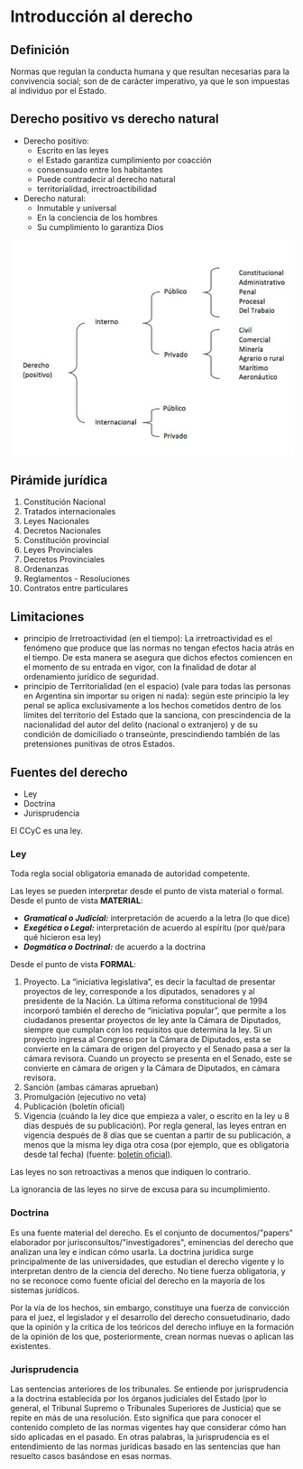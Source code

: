 # Introducción al derecho
## Definición
Normas que regulan la conducta humana y que resultan necesarias para la convivencia social; son de de carácter imperativo, ya que le son impuestas al individuo por el Estado.

## Derecho positivo vs derecho natural
- Derecho positivo:
  - Escrito en las leyes
  - el Estado garantiza cumplimiento por coacción
  - consensuado entre los habitantes
  - Puede contradecir al derecho natural
  - territorialidad, irrectroactibilidad
- Derecho natural:
  - Inmutable y universal
  - En la conciencia de los hombres
  - Su cumplimiento lo garantiza Dios

![arbol](res/1-arbol.png)

## Pirámide jurídica
1. Constitución Nacional
2. Tratados internacionales
3. Leyes Nacionales
4. Decretos Nacionales
5. Constitución provincial
6. Leyes Provinciales
7. Decretos Provinciales
8. Ordenanzas
9. Reglamentos - Resoluciones
10. Contratos entre particulares

## Limitaciones
- principio de Irretroactividad (en el tiempo): La irretroactividad es el fenómeno que produce que las normas no tengan efectos hacia atrás en el tiempo. De esta manera se asegura que dichos efectos comiencen en el momento de su entrada en vigor, con la finalidad de dotar al ordenamiento jurídico de seguridad.
- principio de Territorialidad (en el espacio) (vale para todas las personas en Argentina sin importar su origen ni nada): según este principio la ley penal se aplica exclusivamente a los hechos cometidos dentro de los límites del territorio del Estado que la sanciona, con prescindencia de la nacionalidad del autor del delito (nacional o extranjero) y de su condición de domiciliado o transeúnte, prescindiendo también de las pretensiones punitivas de otros Estados.

## Fuentes del derecho
- Ley
- Doctrina
- Jurisprudencia

El CCyC es una ley.

### Ley

Toda regla social obligatoria emanada de autoridad competente.

Las leyes se pueden interpretar desde el punto de vista material o formal.<br>
Desde el punto de vista **MATERIAL**:
- **_Gramatical o Judicial:_** interpretación de acuerdo a la letra (lo que dice)
- **_Exegética o Legal:_** interpretación de acuerdo al espíritu (por qué/para qué hicieron esa ley)
- **_Dogmática o Doctrinal:_** de acuerdo a la doctrina

Desde el punto de vista **FORMAL**:
1. Proyecto. La “iniciativa legislativa”, es decir la facultad de presentar proyectos de ley, corresponde a los diputados, senadores y al presidente de la Nación. La última reforma constitucional de 1994 incorporó también el derecho de “iniciativa popular”, que permite a los ciudadanos presentar proyectos de ley ante la Cámara de Diputados, siempre que cumplan con los requisitos que determina la ley. Si un proyecto ingresa al Congreso por la Cámara de Diputados, esta se convierte en la cámara de origen del proyecto y el Senado pasa a ser la cámara revisora. Cuando un proyecto se presenta en el Senado, este se convierte en cámara de origen y la Cámara de Diputados, en cámara revisora.
2. Sanción (ambas cámaras aprueban)
3. Promulgación (ejecutivo no veta)
4. Publicación (boletín oficial)
5. Vigencia (cuándo la ley dice que empieza a valer, o escrito en la ley u 8 días después de su publicación). Por regla general, las leyes entran en vigencia después de 8 días que se cuentan a partir de su publicación, a menos que la misma ley diga otra cosa (por ejemplo, que es obligatoria desde tal fecha) (fuente: [boletín oficial](https://www.argentina.gob.ar/justicia/derechofacil/leysimple/boletin-oficial)).

Las leyes no son retroactivas a menos que indiquen lo contrario.

La ignorancia de las leyes no sirve de excusa para su incumplimiento.

### Doctrina
Es una fuente material del derecho. Es el conjunto de documentos/"papers" elaborador por jurisconsultos/"investigadores", eminencias del derecho que analizan una ley e indican cómo usarla. La doctrina jurídica surge principalmente de las universidades, que estudian el derecho vigente y lo interpretan dentro de la ciencia del derecho. No tiene fuerza obligatoria, y no se reconoce como fuente oficial del derecho en la mayoría de los sistemas jurídicos.

Por la vía de los hechos, sin embargo, constituye una fuerza de convicción para el juez, el legislador y el desarrollo del derecho consuetudinario, dado que la opinión y la crítica de los teóricos del derecho influye en la formación de la opinión de los que, posteriormente, crean normas nuevas o aplican las existentes.

### Jurisprudencia
Las sentencias anteriores de los tribunales.
Se entiende por jurisprudencia a la doctrina establecida por los órganos judiciales del Estado (por lo general, el Tribunal Supremo o Tribunales Superiores de Justicia) que se repite en más de una resolución. Esto significa que para conocer el contenido completo de las normas vigentes hay que considerar cómo han sido aplicadas en el pasado. En otras palabras, la jurisprudencia es el entendimiento de las normas jurídicas basado en las sentencias que han resuelto casos basándose en esas normas.
